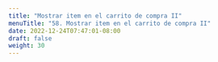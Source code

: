 ```yaml
---
title: "Mostrar item en el carrito de compra II"
menuTitle: "58. Mostrar item en el carrito de compra II"
date: 2022-12-24T07:47:01-08:00
draft: false
weight: 30
---
```

